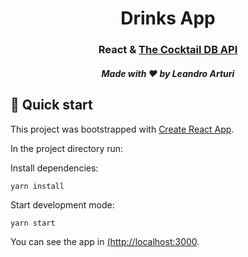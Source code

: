 <h1 align="center">
  Drinks App
</h1>

<h3 align="center">
  React & <a href="https://www.thecocktaildb.com/api.php">The Cocktail DB API</a>
</h3>

<h5 align="center">
  Made with ❤️ by Leandro Arturi
</h5>

## 🚀 Quick start

This project was bootstrapped with [Create React App](https://github.com/facebook/create-react-app).

In the project directory run:

Install dependencies:

`yarn install`

Start development mode:

`yarn start`

You can see the app in [(http://localhost:3000](http://localhost:3000/demo/drinks).



